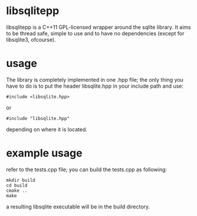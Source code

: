 libsqlitepp
=========

libsqlitepp is a C++11 GPL-licensed wrapper around the sqlite library. It aims to be thread safe, simple to use and to have no dependencies (except for libsqlite3, ofcourse).

usage
=====
The library is completely implemented in one .hpp file; the only thing you have to do is to put the header libsqlite.hpp in your include path and use:
```
#include <libsqlite.hpp>
```
or
```
#include "libsqlite.hpp"
```
depending on where it is located.

example usage
=============
refer to the tests.cpp file; you can build the tests.cpp as following:
```
mkdir build
cd build
cmake ..
make
```

a resulting libsqlite executable will be in the build directory.
